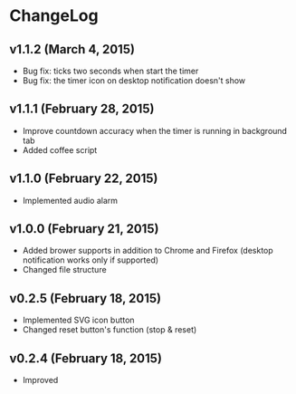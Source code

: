 # ChangeLog

## v1.1.2 (March 4, 2015)

- Bug fix: ticks two seconds when start the timer
- Bug fix: the timer icon on desktop notification doesn't show

## v1.1.1 (February 28, 2015)

- Improve countdown accuracy when the timer is running in background tab
- Added coffee script

## v1.1.0 (February 22, 2015)

- Implemented audio alarm

## v1.0.0 (February 21, 2015)

- Added brower supports in addition to Chrome and Firefox (desktop notification works only if supported)
- Changed file structure

## v0.2.5 (February 18, 2015)

- Implemented SVG icon button
- Changed reset button's function (stop & reset)

## v0.2.4 (February 18, 2015)

- Improved <title> tag to show current cycle and the remaining time
- Changed the popup messages
- Bug fix: the background color didn't changed on clicking 'reset' button on 'break' cycle

## v0.2.3 (February 17, 2015)

- Fixed countdown interval to 1000ms so as to work unless in the inactive tab (see: [javascript - setTimeout/setInterval 1000ms lag in background tabs (Chrome and Firefox) - Stack Overflow](http://stackoverflow.com/questions/19475894/settimeout-setinterval-1000ms-lag-in-background-tabs-chrome-and-firefox))

## v0.2.2 (February 15, 2015)

- Renamed `pomodoro.html` as `index.html`

## v0.2.1 (February 15, 2015)

- Added auto close feature of notification

## v0.2.0 (February 15, 2015)

- Added stylesheets

## v0.1.0 (February 14, 2015)

- Initial release
